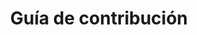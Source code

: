 ---
title: Guía de contribución
description: Directorio de guías de contribución al desarrollo del servidor
order: 4
---